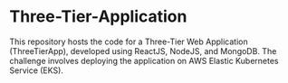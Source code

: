# Three-Tier-Application
This repository hosts the code for a Three-Tier Web Application (ThreeTierApp), developed using ReactJS, NodeJS, and MongoDB. The challenge involves deploying the application on AWS Elastic Kubernetes Service (EKS).
